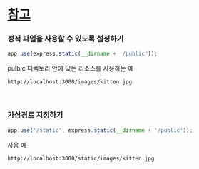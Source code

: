 # [참고](http://expressjs.com/ko/starter/static-files.html)

### 정적 파일을 사용할 수 있도록 설정하기
```javascript
app.use(express.static(__dirname + '/public'));
```

pulbic 디렉토리 안에 있는 리소스를 사용하는 예
```
http://localhost:3000/images/kitten.jpg
```

<br>

### 가상경로 지정하기
```javascript
app.use('/static', express.static(__dirname + '/public'));
```

사용 예
```
http://localhost:3000/static/images/kitten.jpg
```
